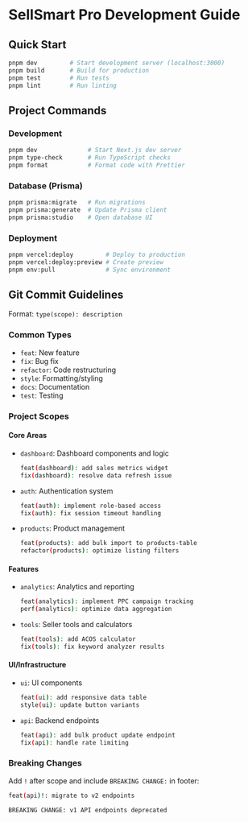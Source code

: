 # SellSmart Pro Development Guide

## Quick Start

```bash
pnpm dev         # Start development server (localhost:3000)
pnpm build       # Build for production
pnpm test        # Run tests
pnpm lint        # Run linting
```

## Project Commands

### Development
```bash
pnpm dev              # Start Next.js dev server
pnpm type-check       # Run TypeScript checks
pnpm format           # Format code with Prettier
```

### Database (Prisma)
```bash
pnpm prisma:migrate   # Run migrations
pnpm prisma:generate  # Update Prisma client
pnpm prisma:studio    # Open database UI
```

### Deployment
```bash
pnpm vercel:deploy         # Deploy to production
pnpm vercel:deploy:preview # Create preview
pnpm env:pull              # Sync environment
```

## Git Commit Guidelines

Format: `type(scope): description`

### Common Types
- `feat`: New feature
- `fix`: Bug fix
- `refactor`: Code restructuring
- `style`: Formatting/styling
- `docs`: Documentation
- `test`: Testing

### Project Scopes

#### Core Areas
- `dashboard`: Dashboard components and logic
  ```bash
  feat(dashboard): add sales metrics widget
  fix(dashboard): resolve data refresh issue
  ```

- `auth`: Authentication system
  ```bash
  feat(auth): implement role-based access
  fix(auth): fix session timeout handling
  ```

- `products`: Product management
  ```bash
  feat(products): add bulk import to products-table
  refactor(products): optimize listing filters
  ```

#### Features
- `analytics`: Analytics and reporting
  ```bash
  feat(analytics): implement PPC campaign tracking
  perf(analytics): optimize data aggregation
  ```

- `tools`: Seller tools and calculators
  ```bash
  feat(tools): add ACOS calculator
  fix(tools): fix keyword analyzer results
  ```

#### UI/Infrastructure
- `ui`: UI components
  ```bash
  feat(ui): add responsive data table
  style(ui): update button variants
  ```

- `api`: Backend endpoints
  ```bash
  feat(api): add bulk product update endpoint
  fix(api): handle rate limiting
  ```

### Breaking Changes

Add `!` after scope and include `BREAKING CHANGE:` in footer:

```bash
feat(api)!: migrate to v2 endpoints

BREAKING CHANGE: v1 API endpoints deprecated
```
